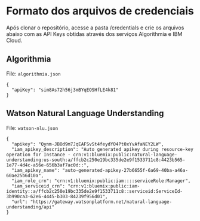 # Formato dos arquivos de credenciais
Após clonar o repositório, acesse a pasta /credentials e crie os arquivos abaixo com as API Keys obtidas através dos serviços Algorithmia e IBM Cloud.

## Algorithmia

File: `algorithmia.json`

```
{
  "apiKey": "sim8As72h56j3mBYqEOSHfLE4k81"
}
```

## Watson Natural Language Understanding

File: `watson-nlu.json`

```
{
  "apikey": "Qynm-JBOd9m7JqEAFSvSt4feydYO4Pt0xYvAfaNEY2LW",
  "iam_apikey_description": "Auto generated apikey during resource-key operation for Instance - crn:v1:bluemix:public:natural-language-understanding:us-south:a/ffcb2c250e19bc335de2e9f1533711c8:4423b565-1e77-4d4c-a56e-656b3af7ac0d::",
  "iam_apikey_name": "auto-generated-apikey-27b6655f-6a69-40ba-a46a-60ae25b6d10a",
  "iam_role_crn": "crn:v1:bluemix:public:iam::::serviceRole:Manager",
  "iam_serviceid_crn": "crn:v1:bluemix:public:iam-identity::a/ffcb2c250e19bc335de2e9f1533711c8::serviceid:ServiceId-3b990ca3-62e6-4445-b303-84239f956d01",
  "url": "https://gateway.watsonplatform.net/natural-language-understanding/api"
}
```